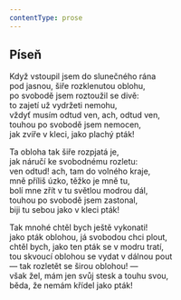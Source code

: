 ```yaml
---
contentType: prose
---
```


## Píseň

Když vstoupil jsem do slunečného rána  
pod jasnou, šiře rozklenutou oblohu,  
po svobodě jsem roztoužil se divě:  
to zajetí už vydržeti nemohu,  
vždyť musím odtud ven, ach, odtud ven,  
touhou po svobodě jsem nemocen,  
jak zvíře v kleci, jako plachý pták!

Ta obloha tak šiře rozpjatá je,  
jak náručí ke svobodnému rozletu:  
ven odtud! ach, tam do volného kraje,  
mně příliš úzko, těžko je mně tu,  
bolí mne zřít v tu světlou modrou dál,  
touhou po svobodě jsem zastonal,  
biji tu sebou jako v kleci pták!

Tak mnohé chtěl bych ještě vykonati!  
jako pták oblohou, já svobodou chci plout,  
chtěl bych, jako ten pták se v modru tratí,  
tou skvoucí oblohou se vydat v dálnou pout  
— tak rozletět se širou oblohou! —  
však žel, mám jen svůj stesk a touhu svou,  
běda, že nemám křídel jako pták!

